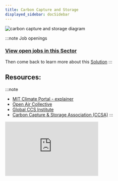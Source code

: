 ```yaml
---
title: Carbon Capture and Storage 
displayed_sidebar: docSidebar
---
```


![carbon capture and storage diagram](../static/img/ccs.jpg)

:::note Job openings
### [View open jobs in this Sector](https://climatebase.org/jobs?l=&q=&sectors=Carbon+Removal+Tech&p=0&remote=false)

Then come back to learn more about this [Solution](#solutions-in-this-sector)
:::

## Resources:

:::note
- [MIT Climate Portal - explainer](https://climate.mit.edu/explainers/carbon-capture)
- [Open Air Collective](https://openaircollective.com)
- [Global CCS Institute](https://www.globalccsinstitute.com/)
- [Carbon Capture & Storage Association (CCSA)](https://www.ccsassociation.org/)
:::

<iframe 
  allow="autoplay *; encrypted-media *; fullscreen *; clipboard-write" 
  frameBorder="0" 
  height="175" 
  style={{width:'100%', maxWidth:'660px', overflow:'hidden', borderRadius:'10px'}} 
  sandbox="allow-forms allow-popups allow-same-origin allow-scripts allow-storage-access-by-user-activation allow-top-navigation-by-user-activation" 
  src="https://embed.podcasts.apple.com/us/podcast/s7-ep2-scaling-carbon-capture-technologies-and-other/id1613789172?i=1000632682124"
/>

## Understanding the Carbon Capture Industry:

* Methods of Carbon Capture: Pre-combustion, post-combustion, and oxy-fuel combustion.
* Storage & Utilization: Geological storage, mineralization, and utilization in products or chemical processes.


## Required Background & Experience:

* Technical Roles: Degrees in environmental engineering, chemical engineering, geology, or related fields.
* Policy & Management: Degrees in environmental policy, business administration, or related areas.
* Research: Advanced degrees in environmental science, carbon capture technologies, or related specializations.

## Where to Start:

* Internships: CCS-focused companies, environmental NGOs, and research institutions often offer internships.
* Networking: Join industry associations, attend environmental conferences, and connect with professionals in the sector.
* Entry-level Positions: Consider roles in research labs, CCS technology companies, or environmental consultancies.